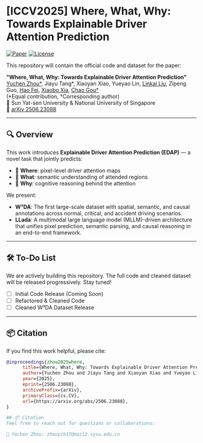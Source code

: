 # [ICCV2025] Where, What, Why: Towards Explainable Driver Attention Prediction

[![Paper](https://img.shields.io/badge/Paper-ArXiv-red)](https://arxiv.org/abs/2506.23088)
[![License](https://img.shields.io/badge/license-MIT-blue.svg)](LICENSE)

This repository will contain the official code and dataset for the paper:

**"Where, What, Why: Towards Explainable Driver Attention Prediction"**  
[Yuchen Zhou\*](https://yuchen2199.github.io/), Jiayu Tang\*, Xiaoyan Xiao, Yueyao Lin, [Linkai Liu](https://liulinkai.github.io/), Zipeng Guo, [Hao Fei](https://haofei.vip/), [Xiaobo Xia](https://xiaoboxia.github.io/), [Chao Gou†](https://chaogou.github.io/)  
(*Equal contribution, †Corresponding author)  
📍 Sun Yat-sen University & National University of Singapore  
📄 [arXiv 2506.23088](https://arxiv.org/abs/2506.23088)

---

## 🔍 Overview

This work introduces **Explainable Driver Attention Prediction (EDAP)** — a novel task that jointly predicts:

- 🧭 **Where**: pixel-level driver attention maps  
- 🧩 **What**: semantic understanding of attended regions  
- 🧠 **Why**: cognitive reasoning behind the attention

We present:

- **W³DA**: The first large-scale dataset with spatial, semantic, and causal annotations across normal, critical, and accident driving scenarios.
- **LLada**: A multimodal large language model (MLLM)-driven architecture that unifies pixel prediction, semantic parsing, and causal reasoning in an end-to-end framework.

---

## 🛠️ To-Do List

We are actively building this repository. The full code and cleaned dataset will be released progressively. Stay tuned!

- [ ] Initial Code Release (Coming Soon)
- [ ] Refactored & Cleaned Code
- [ ] Cleaned W³DA Dataset Release
---

## 📦 Citation

If you find this work helpful, please cite:

```bibtex
@inproceedings{zhou2025where,
      title={Where, What, Why: Towards Explainable Driver Attention Prediction}, 
      author={Yuchen Zhou and Jiayu Tang and Xiaoyan Xiao and Yueyao Lin and Linkai Liu and Zipeng Guo and Hao Fei and Xiaobo Xia and Chao Gou},
      year={2025},
      eprint={2506.23088},
      archivePrefix={arXiv},
      primaryClass={cs.CV},
      url={https://arxiv.org/abs/2506.23088}, 
}

## 📦 Citation
Feel free to reach out for questions or collaborations:

📧 Yuchen Zhou: zhouych37@mail2.sysu.edu.cn


